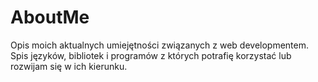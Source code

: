 # AboutMe
Opis moich aktualnych umiejętności związanych z web developmentem. Spis języków, bibliotek i programów z których potrafię korzystać lub rozwijam się w ich kierunku. 
